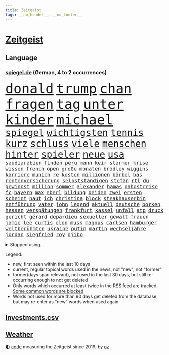 ```yaml
---
title: Zeitgeist
tags: __no_header__, __no_footer__
---
```


# [Zeitgeist](https://oliz.io/zeitgeist/)

## Language

<h3><a href="https://www.spiegel.de" target="_blank">spiegel.de</a> (German, 4 to 2 occurrences)</h3>
<p style="font-family:monospace">
<span style="font-size:32pt"><a href="news_links.html#donald" class="current">donald</a></span>
<span style="font-size:32pt"><a href="news_links.html#trump" class="current">trump</a></span>
<span style="font-size:32pt"><a href="news_links.html#chan" class="current">chan</a></span>
<span style="font-size:32pt"><a href="news_links.html#fragen" class="current">fragen</a></span>
<span style="font-size:32pt"><a href="news_links.html#tag" class="current">tag</a></span>
<span style="font-size:32pt"><a href="news_links.html#unter" class="current">unter</a></span>
<span style="font-size:32pt"><a href="news_links.html#kinder" class="current">kinder</a></span>
<span style="font-size:32pt"><a href="news_links.html#michael" class="current">michael</a></span>
<br>
<span style="font-size:22pt"><a href="news_links.html#spiegel" class="current">spiegel</a></span>
<span style="font-size:22pt"><a href="news_links.html#wichtigsten" class="current">wichtigsten</a></span>
<span style="font-size:22pt"><a href="news_links.html#tennis" class="current">tennis</a></span>
<span style="font-size:22pt"><a href="news_links.html#kurz" class="current">kurz</a></span>
<span style="font-size:22pt"><a href="news_links.html#schluss" class="current">schluss</a></span>
<span style="font-size:22pt"><a href="news_links.html#viele" class="current">viele</a></span>
<span style="font-size:22pt"><a href="news_links.html#menschen" class="current">menschen</a></span>
<span style="font-size:22pt"><a href="news_links.html#hinter" class="current">hinter</a></span>
<span style="font-size:22pt"><a href="news_links.html#spieler" class="current">spieler</a></span>
<span style="font-size:22pt"><a href="news_links.html#neue" class="current">neue</a></span>
<span style="font-size:22pt"><a href="news_links.html#usa" class="current">usa</a></span>
<br>
<span style="font-size:12pt"><a href="news_links.html#saudiarabien" class="current">saudiarabien</a></span>
<span style="font-size:12pt"><a href="news_links.html#finden" class="current">finden</a></span>
<span style="font-size:12pt"><a href="news_links.html#peru" class="current">peru</a></span>
<span style="font-size:12pt"><a href="news_links.html#mann" class="current">mann</a></span>
<span style="font-size:12pt"><a href="news_links.html#keir" class="current">keir</a></span>
<span style="font-size:12pt"><a href="news_links.html#starmer" class="current">starmer</a></span>
<span style="font-size:12pt"><a href="news_links.html#krise" class="current">krise</a></span>
<span style="font-size:12pt"><a href="news_links.html#wissen" class="current">wissen</a></span>
<span style="font-size:12pt"><a href="news_links.html#french" class="current">french</a></span>
<span style="font-size:12pt"><a href="news_links.html#open" class="current">open</a></span>
<span style="font-size:12pt"><a href="news_links.html#große" class="current">große</a></span>
<span style="font-size:12pt"><a href="news_links.html#monaten" class="current">monaten</a></span>
<span style="font-size:12pt"><a href="news_links.html#bradley" class="current">bradley</a></span>
<span style="font-size:12pt"><a href="news_links.html#wiggins" class="new">wiggins</a></span>
<span style="font-size:12pt"><a href="news_links.html#karriere" class="current">karriere</a></span>
<span style="font-size:12pt"><a href="news_links.html#munich" class="current">munich</a></span>
<span style="font-size:12pt"><a href="news_links.html#re" class="current">re</a></span>
<span style="font-size:12pt"><a href="news_links.html#kosten" class="current">kosten</a></span>
<span style="font-size:12pt"><a href="news_links.html#millionen" class="current">millionen</a></span>
<span style="font-size:12pt"><a href="news_links.html#bärbel" class="current">bärbel</a></span>
<span style="font-size:12pt"><a href="news_links.html#bas" class="current">bas</a></span>
<span style="font-size:12pt"><a href="news_links.html#rentenversicherung" class="current">rentenversicherung</a></span>
<span style="font-size:12pt"><a href="news_links.html#selbstständigen" class="new">selbstständigen</a></span>
<span style="font-size:12pt"><a href="news_links.html#stefan" class="current">stefan</a></span>
<span style="font-size:12pt"><a href="news_links.html#rtl" class="current">rtl</a></span>
<span style="font-size:12pt"><a href="news_links.html#du" class="current">du</a></span>
<span style="font-size:12pt"><a href="news_links.html#gewinnst" class="current">gewinnst</a></span>
<span style="font-size:12pt"><a href="news_links.html#million" class="current">million</a></span>
<span style="font-size:12pt"><a href="news_links.html#sommer" class="current">sommer</a></span>
<span style="font-size:12pt"><a href="news_links.html#alexander" class="current">alexander</a></span>
<span style="font-size:12pt"><a href="news_links.html#hamas" class="current">hamas</a></span>
<span style="font-size:12pt"><a href="news_links.html#nahostreise" class="new">nahostreise</a></span>
<span style="font-size:12pt"><a href="news_links.html#fc" class="current">fc</a></span>
<span style="font-size:12pt"><a href="news_links.html#bayern" class="current">bayern</a></span>
<span style="font-size:12pt"><a href="news_links.html#max" class="current">max</a></span>
<span style="font-size:12pt"><a href="news_links.html#eberl" class="current">eberl</a></span>
<span style="font-size:12pt"><a href="news_links.html#bildung" class="current">bildung</a></span>
<span style="font-size:12pt"><a href="news_links.html#beiden" class="current">beiden</a></span>
<span style="font-size:12pt"><a href="news_links.html#zwei" class="current">zwei</a></span>
<span style="font-size:12pt"><a href="news_links.html#ersten" class="current">ersten</a></span>
<span style="font-size:12pt"><a href="news_links.html#scheint" class="current">scheint</a></span>
<span style="font-size:12pt"><a href="news_links.html#haut" class="current">haut</a></span>
<span style="font-size:12pt"><a href="news_links.html#ich" class="current">ich</a></span>
<span style="font-size:12pt"><a href="news_links.html#christina" class="current">christina</a></span>
<span style="font-size:12pt"><a href="news_links.html#block" class="new">block</a></span>
<span style="font-size:12pt"><a href="news_links.html#steakhauserbin" class="new">steakhauserbin</a></span>
<span style="font-size:12pt"><a href="news_links.html#entführung" class="current">entführung</a></span>
<span style="font-size:12pt"><a href="news_links.html#vater" class="current">vater</a></span>
<span style="font-size:12pt"><a href="news_links.html#john" class="current">john</a></span>
<span style="font-size:12pt"><a href="news_links.html#legend" class="new">legend</a></span>
<span style="font-size:12pt"><a href="news_links.html#aktuell" class="current">aktuell</a></span>
<span style="font-size:12pt"><a href="news_links.html#deutsche" class="current">deutsche</a></span>
<span style="font-size:12pt"><a href="news_links.html#borken" class="new">borken</a></span>
<span style="font-size:12pt"><a href="news_links.html#hessen" class="current">hessen</a></span>
<span style="font-size:12pt"><a href="news_links.html#verspätungen" class="current">verspätungen</a></span>
<span style="font-size:12pt"><a href="news_links.html#frankfurt" class="current">frankfurt</a></span>
<span style="font-size:12pt"><a href="news_links.html#kassel" class="current">kassel</a></span>
<span style="font-size:12pt"><a href="news_links.html#unfall" class="current">unfall</a></span>
<span style="font-size:12pt"><a href="news_links.html#atp" class="new">atp</a></span>
<span style="font-size:12pt"><a href="news_links.html#druck" class="current">druck</a></span>
<span style="font-size:12pt"><a href="news_links.html#gericht" class="current">gericht</a></span>
<span style="font-size:12pt"><a href="news_links.html#gérard" class="current">gérard</a></span>
<span style="font-size:12pt"><a href="news_links.html#depardieu" class="current">depardieu</a></span>
<span style="font-size:12pt"><a href="news_links.html#sexueller" class="current">sexueller</a></span>
<span style="font-size:12pt"><a href="news_links.html#gewalt" class="current">gewalt</a></span>
<span style="font-size:12pt"><a href="news_links.html#frauen" class="current">frauen</a></span>
<span style="font-size:12pt"><a href="news_links.html#jamie" class="current">jamie</a></span>
<span style="font-size:12pt"><a href="news_links.html#lee" class="current">lee</a></span>
<span style="font-size:12pt"><a href="news_links.html#curtis" class="new">curtis</a></span>
<span style="font-size:12pt"><a href="news_links.html#elon" class="current">elon</a></span>
<span style="font-size:12pt"><a href="news_links.html#musk" class="current">musk</a></span>
<span style="font-size:12pt"><a href="news_links.html#magnus" class="current">magnus</a></span>
<span style="font-size:12pt"><a href="news_links.html#carlsen" class="current">carlsen</a></span>
<span style="font-size:12pt"><a href="news_links.html#hamburger" class="current">hamburger</a></span>
<span style="font-size:12pt"><a href="news_links.html#weltberühmten" class="new">weltberühmten</a></span>
<span style="font-size:12pt"><a href="news_links.html#ukraine" class="current">ukraine</a></span>
<span style="font-size:12pt"><a href="news_links.html#putin" class="current">putin</a></span>
<span style="font-size:12pt"><a href="news_links.html#martin" class="current">martin</a></span>
<span style="font-size:12pt"><a href="news_links.html#wechseljahre" class="current">wechseljahre</a></span>
<span style="font-size:12pt"><a href="news_links.html#jordan" class="current">jordan</a></span>
<span style="font-size:12pt"><a href="news_links.html#siegfried" class="current">siegfried</a></span>
<span style="font-size:12pt"><a href="news_links.html#roy" class="current">roy</a></span>
<span style="font-size:12pt"><a href="news_links.html#djibo" class="new">djibo</a></span>
</p>
<details>
<summary>Stopped using...</summary>
<p class="former" style="font-size:12pt">
gerüchte(1664) krankenhäuser(1664) liverpool(1664) myanmar(1664) winter(1664) bürger(1663) diskutieren(1663) freien(1663) klimakrise(1663) ungewöhnlich(1663) anleger(1662) lindner(1662) opposition(1662) vergewaltigung(1662) eis(1661) mittwoch(1661) steuern(1661) tempo(1661) co₂(1660) gezogen(1660) schreiben(1660) tötete(1660) besonderen(1659) jagd(1659) österreichs(1659) 300(1658) erdoğan(1658) erhoben(1658) illegalen(1658) persönlich(1658) sogenannte(1658) verlängert(1658) ändert(1658) 100000(1657) bekannten(1657) ausgebrochen(1656) bidens(1656) ebenfalls(1656) kochen(1656) nahverkehr(1656) sturz(1656) allianz(1655) bereich(1655) deutet(1655) einwohner(1655) genutzt(1655) mediziner(1655) mitglied(1655) mitunter(1655) steigende(1655) angeklagter(1654) anwälte(1654) bekannte(1654) geschickt(1654) oberbürgermeister(1654) versuchte(1654) benzin(1653) berichte(1653) engagement(1653) enthüllt(1653) klein(1653) möglicher(1653) obama(1653) vorschläge(1653) infektion(1652) punkten(1651) schuss(1651) taiwan(1651) gegenteil(1650) möglichst(1650) schicksal(1650) werbung(1650) entscheidenden(1649) verteidigungsministerium(1649) berät(1647) gesetze(1647) restaurants(1647) schnellen(1647) sender(1647) tatverdächtigen(1647) entscheidend(1646) kleines(1646) vorgestellt(1645) einsetzen(1643) freie(1643) aktivistin(1642) ermittlern(1642) wachstum(1642) jürgen(1641) zurückgegangen(1641) 11(1640) hielten(1640) tiefen(1640) ausmaß(1639) öffentliche(1638) ausrüstung(1637) anzeichen(1636) äußerte(1636) pleite(1632) iranischen(1628) fehlende(1627) sportler(1626) zeigten(1624) kandidatur(1621) koalitionspartner(1618) versorgung(1618) dutzend(1616) energie(1616) erhebliche(1612) lehrkräfte(1607) schadensersatz(1593) wetterdienst(1569) vormarsch(1532) geehrt(1464) charles(1463) verdi(1405) ohnehin(1386) 20000(1352) gewohnt(1336) nachmittag(1327) ice(1296) ausgeben(1260) bekannteste(1258) fußballs(1256) diskussionen(1240) schloss(1229) hinzu(1208) ring(1202) krebs(1198) spaltung(1185) 2014(1172) brüder(1171) betreibt(1158) rené(1158) stabil(1149) lücken(1144) langsam(1131) überlebenden(1117) gewerkschaften(1115) crew(1108) antisemitische(1105) prominenten(1080) konzerte(1072) chefs(1064) kai(1063) iii(1058) stärksten(1057) kaffee(1051) prompt(1042) olympischen(1040) osnabrück(1040) profi(1037) äußerst(1005) tode(1004) hoffnungsträger(991) studieren(989) bürgergeld(988) hände(981) kündigung(969) schickte(969) eingreifen(967) gerechtfertigt(965) ernährung(956) emissionen(948) aktivist(931) parolen(926) schmeckt(918) billigt(905) wechselte(880) game(874) nico(872) wein(872) hinnehmen(863) heimische(853) viertagewoche(845) vorfälle(843) marode(828) islamistischen(818) jäger(811) ministerpräsidenten(793) duisburg(783) ankommen(779) eingeladen(772) schließung(763) pen(762) emotionen(750) boomt(748) zeuge(746) italiener(745) fußballverband(739) victor(733) härtere(732) beine(730) berühmtesten(721) vergeltung(719) protestierten(705) neuwahlen(702) luftangriffen(693) helden(687) mysteriöse(682) missstände(673) milliardenschweren(666) warnungen(664) nahostkonflikt(655) palästinensische(646) politikerinnen(642) schönste(641) argentiniens(636) geflohen(635) körperliche(617) wirbel(614) mary(608) javier(607) unten(604) gewinner(596) zurückhaltend(585) verfolgte(584) herbert(583) berüchtigte(576) darstellung(573) strafgerichtshof(571) eröffnung(565) ddr(561) demos(560) taucht(555) versagt(552) rafah(542) wild(538) attraktiver(536) recep(533) tayyip(533) stellten(528) aussetzen(526) unterschätzt(525) verschaffen(522) bundestagswahl(505) robbie(505) bernd(504) leise(502) stoffe(501) bestraft(500) falls(499) falle(497) 125(496) ambitionen(487) on(483) landung(482) toni(480) erziehung(472) barack(471) hollywoods(470) gleichberechtigung(469) le(469) seoul(469) rast(468) erfolgreichen(465) vorbereiten(464) direkten(457) gegensteuern(457) 2006(456) matteo(452) go(449) great(449) mittleren(449) verdächtiger(448) elton(444) korrigiert(441) abgewiesen(440) konzept(440) jena(439) trick(438) rechtlichen(433) kehl(432) 74(430) frühe(428) marathon(428) realistische(428) glimpflich(427) strategische(427) wütet(425) 58(420) sophia(419) dein(418) superstars(416) lüge(413) blutbad(410) persönlichkeit(407) techmilliardär(404) altersvorsorge(403) fing(403) musiala(402) langweilig(400) pole(400) jamal(399) rekonstruieren(396) strafzölle(394) dokumentation(393) laufende(393) km/h(392) ausprobiert(391) zusätzlichen(391) lieder(390) populismus(390) 2029(386) statistische(384) fußballbund(383) boykottieren(382) lebenslanger(381) tennisspielerin(381) hunderttausenden(372) technischen(372) wirtschaftspolitik(369) bahnstrecke(367) weltgrößten(364) telekom(360) entgeht(358) johnson(357) automaten(350) bande(350) forschenden(350) premiers(346) spielerinnen(346) weibchen(345) azubis(342) planten(340) vorteile(334) nachrichtenagentur(328) laufbahn(325) jubel(324) ordnete(324) verwaltungsgericht(324) evakuierungen(323) fußballplatz(323) alassad(321) feinde(321) lösungen(318) staatsbürgerschaft(318) stärkste(317) funk(315) normalen(314) royal(313) back(312) schwangerschaft(312) potenziell(311) sätzen(311) berührt(309) bleibe(307) erlebnis(306) eingebrochen(305) netflixdoku(304) situationen(303) nachträglich(301) schätzung(301) weltraum(299) beziehen(297) hollywoodstars(297) praktisch(297) unsicher(297) abriss(296) baseball(294) menschlichen(293) wählten(293) rico(292) 41(291) erkunden(291) umstrittenem(290) siebte(285) steuert(285) präsidentschaft(284) entgehen(283) externe(281) zuspruch(281) atlantik(280) tony(280) eigentliche(276) zwölfjährige(276) geurteilt(275) eiszeit(274) lockt(274) cdumann(272) marc(272) notfalls(269) skepsis(268) wettert(268) radio(267) secret(266) austausch(265) moderiert(264) uspolitik(263) zögern(262) jones(261) schau(260) finger(259) bach(258) datum(258) baschar(256) geheimdienste(256) siedler(256) michelle(253) verfängt(253) liveblog(252) dax(250) wahrgenommen(250) zustimmung(249) eingeschlossen(247) registrieren(246) asiatischen(245) benutzte(242) drohten(242) erstattet(242) punktet(242) strafmaß(240) gelangt(239) rückführungen(239) enthoben(237) amtes(235) usbürger(235) zurecht(234) 55(233) kurzerhand(233) plante(233) beruht(232) trieb(232) bekämpft(231) böllern(231) andernfalls(230) speziellen(230) arne(229) mönchengladbach(229) überwacht(228) achtung(227) prominenter(224) bernhard(223) 98(221) wirtschaftlichen(220) schwanken(218) zulässig(218) maren(216) katastrophal(215) schlugen(212) auswärtssieg(211) propalästinensischen(210) bundespräsidenten(208) vogel(206) königreich(205) na(205) statements(204) offenheit(203) studiert(203) verliehen(203) debattieren(202) indigene(202) brett(200) lenken(199) country(198) inhalten(198) gefiel(196) heutzutage(196) tatortvote(196) koalitionsgespräche(195) stromausfälle(195) stanley(194) ungeklärt(194) apps(193) ausgeliefert(193) bedrohte(193) bemängelt(193) weltmeisterschaft(192) gestützt(191) verrückt(191) aufarbeitung(188) vorstellungen(188) zusätzlich(187) tageszeit(185) krassen(184) lachen(184) reizgas(184) freiheiten(183) erneuerbaren(181) exemplare(180) leere(179) phasen(179) bürgern(178) forderten(178) sprit(177) sklaverei(176) dunkelheit(175) kompetenz(175) entlastungen(173) gefährdung(173) rüstungsindustrie(173) tumult(173) bröckeln(172) parteikollegen(172) laschet(171) verleihen(171) überzieht(171) gazas(170) gelder(170) ökonom(170) machtlos(169) tauscht(169) linksextremisten(168) joseph(167) jva(167) abzug(166) arbeitskosten(166) heimatbesuch(166) inhaltlich(166) abgelehnt(165) rookie(165) einnehmen(164) bekomme(163) blaupause(163) winden(163) puerto(162) siemens(162) wunderbar(162) entschlossen(161) merkwürdige(161) berücksichtigt(160) ergibt(160) liz(160) knappen(159) benko(158) fallschirmspringer(158) gründerin(158) quoten(158) platzen(157) zurückzukehren(157) amerikanern(156) böller(156) gavin(156) repräsentantenhaus(156) bereitschaft(155) berüchtigten(154) analysieren(153) drohnenaufnahmen(153) make(153) verweisen(153) grundsätzliche(152) rüstung(152) benedikt(151) meghan(150) verzögerungen(150) gesteckt(148) strafverfahren(148) oscars(147) partnern(147) rächen(147) versicherung(147) voranbringen(146) mourinho(145) verdienst(145) anweisung(144) berlinale(144) preisverleihung(144) grenzschutz(143) leichte(143) umzingelt(143) motive(142) ozean(142) recherche(142) bafög(141) schmerzhaft(141) termine(141) alkoholsucht(140) blindgänger(140) ed(140) einsatzes(140) sheeran(140) kommunizieren(139) usgesundheitsminister(139) tarifkonflikt(138) wohnungsbau(138) beworben(137) fragile(137) großbank(137) räume(137) sämtliche(137) augenzeugin(136) pferdesport(135) verlangte(135) verließen(135) co2(134) intakt(134) schädlicher(134) anhören(133) berufen(133) faire(133) tina(133) verlauf(133) geschwindigkeit(132) sabotiert(132) 40000(131) alleingang(131) durcheinander(131) silvester(131) hofften(130) skifahrer(130) zwillingstöchter(130) ausfuhr(129) beamter(128) tiefstand(128) assad(127) ligaspielen(127) national(127) 218(126) ausrufung(126) kranken(126) levy(126) tommy(126) absetzung(125) beruflichen(125) fragebogen(125) begriffen(124) rückkehrer(124) amateurvideos(123) signagründer(123) syrische(123) unentschieden(123) verschlechtert(123) zivilschutz(123) bauern(122) kriegsrechts(122) zielte(122) erstmal(121) herzogin(121) parteichefs(121) souveränität(121) südwesten(121) bundesarbeitsgericht(120) fck(120) vorsorge(120) 20jährigen(119) causa(119) einsetzt(119) nasa(119) o(119) umsturz(119) affront(118) diagnostiziert(118) stattgefunden(118) wiener(117) willkürlich(117) übergangsregierung(117) erwartete(116) eskalierte(116) syrischer(116) empfehlen(115) insolvent(115) kochbücher(115) rezepte(115) sanierung(115) appelliert(114) betonen(114) logik(114) epidemie(113) friends(113) unterhändler(113) winzige(113) gastbeitrag(112) tatverdacht(112) millionensumme(111) versehentlich(111) überdenken(111) konzepte(110) gelbhaar(109) medaille(109) chase(108) markle(108) algorithmus(107) psychiatrie(106) ruder(106) ostdeutschen(105) sammler(105) schal(105) wandelt(105) besitz(104) einigt(104) johanna(104) katastrophalen(104) kaufkraft(104) lahm(104) piste(104) amtsübernahme(103) elisabeth(103) geschmack(103) schärfere(103) cruz(102) feuerwehrleute(102) wiederholten(102) behauptung(101) überlebten(101) premierministerin(100) trocken(100) jahrelangen(99) titelrennen(99) träume(99) heidelberg(98) unsicherheiten(98) sackt(97) uskonzerne(97) vereinzelt(97) lieferten(96) absatz(95) introvertierte(95) schlussphase(95) aktienkurse(94) drohnenangriffe(94) hinweisen(94) schwäche(94) winde(94) csupolitiker(93) gegenkandidaten(93) karibik(93) kasernen(93) militärregierung(93) berufsleben(92) dahinterstecken(92) datenanalyse(92) kälte(92) liebäugelt(92) problematisch(92) promille(92) spezialisiert(92) waldbränden(92) abzuwenden(91) boote(91) coparteichef(91) formen(91) grill(91) maroder(91) vergewaltiger(91) impfstoffs(90) unruhige(90) vergessenheit(90) blondie(89) karriereknick(89) teslachefs(89) trübe(89) werten(89) dwd(88) familiären(88) immobilienreich(88) professur(88) routine(88) zutritt(88) aufzunehmen(87) bewusster(87) büchern(87) inn(87) vage(87) aufschieben(86) gesunde(86) pädokriminelle(85) bankrotterklärung(84) diversitätsprogramme(84) filmstars(84) lobbyarbeit(84) montagmorgen(84) quatsch(84) ssv(84) wappnet(84) iwfchefin(83) newsom(83) protests(83) endlose(82) erhärtet(82) fern(82) interviews(82) introvertiert(82) verringern(82) blendete(81) doppeltes(81) einzuschränken(81) iea(81) kutsche(81) sussex(81) verbrauch(81) energieversorgung(80) erdoğanregierung(80) handelspartner(80) spannung(80) verschickte(80) agent(79) aschaffenburg(79) ostdeutsche(79) alpinistin(78) aschaffenburger(78) nationalspielerin(78) aufklärungsflugzeug(77) korruptionsprozess(77) malek(77) mel(77) rami(77) teslaautos(77) veranlasst(77) academy(76) feststellt(76) inhaftierter(76) israelhamaskrieg(76) lynch(76) mitgerissen(76) sand(76) schmähpreis(76) schärfe(76) sozialversicherung(76) agentur(75) aquarium(75) belästigungsvorwürfe(75) brancheninsider(75) entwickelte(75) erfreut(75) defensive(74) friedhof(74) gelesen(74) louvre(74) menstruation(74) schmierereien(74) zurückweisungen(74) amthor(73) episode(73) meyers(73) miniatur(73) tatbegehungsgefahr(73) vorsitzender(73) durchgesickert(72) negativrekord(72) spielberg(72) achim(71) blockbuster(71) lecker(71) quer(71) solarstrom(71) tornados(71) ussondergesandte(71) zwangsurlaub(71) agieren(70) anschauen(70) entscheidendes(70) istanbuls(70) mette(70) puma(70) saarland(70) seuche(70) spende(70) usfirma(70) ash(69) blockierte(69) wohnheim(69) antonelli(68) aufwärts(68) handels(68) kimi(68) massenproteste(68) definieren(67) gegenzöllen(67) krebsdiagnose(67) rosenbach(67) unbehagen(67) wassermassen(67) abschottung(66) frederiksen(66) fünfpunkteplan(66) großbuchstaben(66) heizöl(66) house(66) josef(66) komm(66) lebenstraum(66) nähern(66) petition(66) siliconvalleygrößen(66) untersuchungsbericht(66) verschärfungen(66) übergang(66) annehmen(65) auslandsgeheimdienst(65) demonstrative(65) klargestellt(65) kräftemessen(65) seriös(65) warnten(65) gecancelt(64) nationalisten(64) ostbeauftragte(64) vorläufiges(64) wale(64) bvg(63) heißer(63) louvredirektorin(63) reisten(63) zolldrohungen(63) gezüchtet(62) ole(62) pausiert(62) streik(62) verleihung(62) baseballstar(61) intelligent(61) schulweg(61) strafbefehl(61) bombardierung(60) einfuhrzöllen(60) enthält(60) klarer(60) patzt(60) handelspartnern(59) modemarken(59) rechnungshof(59) rettungsarbeiten(59) rohstoffe(59) verglich(59) 51(58) einigungen(58) staatskasse(58) thrones(58) ausgeht(57) deckmantel(57) lieferketten(57) taktik(57) verteilen(57) verwalten(57) wuppertal(57) 38jähriger(56) felsen(56) lala(56) organspender(56) rider(56) titelkampf(56) unnötig(56) anbietet(55) ausgenommen(55) ausgenutzt(55) ernster(55) fördert(55) grönemeyer(55) internationalem(55) komitee(55) lotus(55) topeak(55) vorurteilen(55) abgezockt(54) behtash(54) fahrschüler(54) kommunale(54) maryam(54) nationalen(54) quadrat(54) river(54) sanaeeha(54) skizziert(54) spiegeltalk(54) widerlegt(54) 38jährigen(53) curling(53) klauten(53) schlachtfeld(53) verwaltung(53) wochenlanger(53) überboten(53) beugt(52) fressen(52) humanoide(52) neuerlichen(52) rugby(52) stichwaffen(52) angefangen(51) dokumentarfilm(51) franca(51) kletterer(51) kompletten(51) lehfeldt(51) monaco(51) verfall(51) veruntreute(51) wirtschaftsforscher(51) hohn(50) häufigste(50) influencern(50) selbstverständlich(50) spielball(50) stolze(50) tiefsten(50) umgekehrt(50) wissenschaftlerin(50) 71jährige(49) absolvieren(49) bundeskartellamt(49) handelsbilanzen(49) fahrerlaubnis(48) masterplan(48) menschenrechtsgruppen(48) kinshasa(47) ungerecht(47) wahlschlappe(47) 64(46) einflüsterer(46) energiequelle(46) intellektuellen(46) philosoph(46) 1400(45) aufgebraucht(45) freigang(45) gestreikt(45) schwarzrote(45) steuergeld(45) erschaffen(44) konfrontationskurs(44) stimmrecht(44) 32jähriger(43) bäcker(43) francesca(43) künstlichem(43) schifffahrt(43) unangemessen(43) vernichten(43) again(42) fußballweltmeister(42) josé(42) roberto(42) vin(42) bluse(41) burgtheater(41) familienalltag(41) luftpumpen(41) nochaußenministerin(41) ramadan(41) schiebt(41) schwule(41) 46jährige(40) masernausbruch(40) wahrscheinlichkeit(40) bäckerei(39) selina(39) titanic(39) verarbeitet(39) verkneifen(39) abgesackt(38) ausgestellt(38) begehen(38) schwangere(38) triathlon(38) autonome(37) kohlenmonoxidvergiftung(37) kostete(37) lieferkettengesetz(37) regierungskoalition(37) schwächt(37) weltmeisterin(37) 239(36) durchbrochen(36) glückwünsche(36) handelspolitik(36) lockten(36) 67jährige(35) akkubetriebene(35) koalitionsgesprächen(35) netflixshow(35) skelette(35) sommermärchenprozess(35) winfried(35) abgesehen(34) drittgrößte(34) fenerbahçe(34) geschlechterunterschiede(34) impfskeptiker(34) meistens(34) rekordkurs(34) bundesstraße(33) connor(33) knappes(33) politischem(33) wohnungsnot(33) zerbrechen(33) 13000(32) beseitigen(32) bundesweiten(32) konter(32) kühlem(32) zeugnis(32) absurde(31) autorennen(31) klafft(31) parteiübergreifend(31) stieftochter(31) zerbrochen(31) aggressive(30) ausländerbehörde(30) auszahlen(30) bündnispartner(30) eingefrorenes(30) gelüftet(30) inspirieren(30) krywyj(30) rih(30) schulleiter(30) walter(30) zivile(30) auszusetzen(29) beigebracht(29) gynäkologe(29) maradona(29) mittelamerika(29) spätestens(29) zuordnen(29) ölpreise(29) amtliche(28) camilla(28) csulandesgruppenchef(28) demokratien(28) dying(28) formiert(28) justizopfer(28) krauth(28) liganiederlage(28) priorität(28) prozesses(28) schüren(28) tankstellen(28) theatermacher(28) aung(27) brückenbauer(27) hlaing(27) juntachef(27) min(27) sprünge(27) ungewöhnlicher(27) wassermangel(27) affen(26) begeben(26) einreisen(26) einstimmig(26) femizide(26) hürden(26) mutigen(26) virus(26) abschnitt(25) klinge(25) selenskyjs(25) 39jährige(24) etf(24) existierenden(24) separatisten(24) tobte(24) visa(24) wachstumsprognose(24) zeitungsbericht(24) dorn(23) eingeknickt(23) heldin(23) johansson(23) nachhaltigkeit(23) quadratmetern(23) scarlett(23) vortag(23) willst(23) zollankündigungen(23) bauarbeiter(22) junta(22) usprodukte(22) vermeidbar(22) erstellt(21) sogenanntes(21) verbrennerausstieg(21) weigerte(21) beschlagnahmen(20) kappe(20) wirtschaftlicher(20) abräumen(19) abschiebeflüge(19) ausgegangen(19) gegenzölle(19) gymnasiums(19) hobbys(19) salah(19) tweet(19) angepasst(18) einzudämmen(18) fahndung(18) israeli(18) schluckt(18) südsudan(18) unojob(18) willkommen(18) zulassen(18) ausschnitte(17) erklärungsnot(17) mpox(17) arabischer(16) bodenoffensive(16) diskret(16) erheblichem(16) hochzeitsfeier(16) konsens(16) raumflug(16) stätten(16) tempel(16) visum(16) a100(15) autobahnbrücke(15) copa(15) felder(15) handelskonflikt(15) irritationen(15) mailandsanremo(15) prüfungen(15) schimmel(15) usnotenbank(15) zunehmender(15) banker(14) darknet(14) gletscher(14) kuscheln(14) oppositionschef(14) schüchtern(14) uhrenindustrie(14) özel(14) chp(13) fernseher(13) nussknacker(13) prozessbeginn(13) schreck(13) sechsjährige(13) spiegelspitzengespräch(13) stürzten(13) upamecano(13) 144(12) kraftwerke(12) kühlungsborn(12) landwirt(12) opferzahl(12) ortschaften(12) rabiate(12) reduziert(12) streitpunkte(12) verläuft(12) nachgeben(11) unterbreitet(11) zusammenbringt(11)
</p>
</details>
<p>Legend:
<ul>
<li><span class="new">new</span>, first seen within the last 10 days</li>
<li><span class="current">current</span>, regular topical words used in the news, not "new", not "former"</li>
<li><span class="former">former(days span relevant)</span>, not used in the last 30 days, but still re-occurring enough to not get deleted</li>
<li>Only words which occurred at least twice in the RSS feed are tracked. <a href="language/filters.py">Some common words are blocked</a></li>
<li>Words not used for more than 90 days get deleted from the database, but may re-enter as "new" words when used again</li>
</ul>
</p>

## [Investments](investments.html)[.csv](investments.csv)

## [Weather](weather.html)

<footer>
<a href="javascript:toggleTheme()" class="nav">🌓</a>
<a href="https://github.com/ooz/zeitgeist">code</a> measuring the Zeitgeist since 2019, by <a href="https://oliz.io">oz</a>
</footer>
